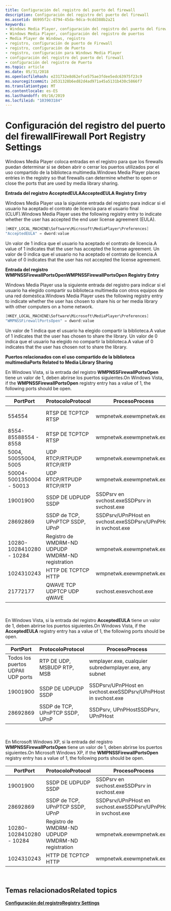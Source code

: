 ```yaml
---
title: Configuración del registro del puerto del firewall
description: Configuración del registro del puerto del firewall
ms.assetid: 86995f2c-8794-45da-9dca-9cdd388b2a21
keywords:
- Windows Media Player, configuración del registro del puerto del firewall
- Windows Media Player, configuración del registro de puertos
- Media Player de Windows, registro
- registro, configuración de puerto de Firewall
- registro, configuración de Puerto
- registro, configuración para Windows Media Player
- configuración del registro del puerto del firewall
- configuración del registro de Puerto
ms.topic: article
ms.date: 05/31/2018
ms.openlocfilehash: e231732e8d62efce575ae3fdee5edc63975f23c9
ms.sourcegitcommit: 2d531328b6ed82d4ad971a45a5131b430c5866f7
ms.translationtype: MT
ms.contentlocale: es-ES
ms.lasthandoff: 09/16/2019
ms.locfileid: "103903184"
---
```

# <a name="firewall-port-registry-settings"></a><span data-ttu-id="0b371-111">Configuración del registro del puerto del firewall</span><span class="sxs-lookup"><span data-stu-id="0b371-111">Firewall Port Registry Settings</span></span>

<span data-ttu-id="0b371-112">Windows Media Player coloca entradas en el registro para que los firewalls puedan determinar si se deben abrir o cerrar los puertos utilizados por el uso compartido de la biblioteca multimedia.</span><span class="sxs-lookup"><span data-stu-id="0b371-112">Windows Media Player places entries in the registry so that firewalls can determine whether to open or close the ports that are used by media library sharing.</span></span>

<span data-ttu-id="0b371-113">**Entrada del registro AcceptedEULA**</span><span class="sxs-lookup"><span data-stu-id="0b371-113">**AcceptedEULA Registry Entry**</span></span>

<span data-ttu-id="0b371-114">Windows Media Player usa la siguiente entrada del registro para indicar si el usuario ha aceptado el contrato de licencia para el usuario final (CLUF).</span><span class="sxs-lookup"><span data-stu-id="0b371-114">Windows Media Player uses the following registry entry to indicate whether the user has accepted the end user license agreement (EULA).</span></span>


```C++
[HKEY_LOCAL_MACHINE\Software\Microsoft\MediaPlayer\Preferences]
"AcceptedEULA" = dword:value
```



<span data-ttu-id="0b371-115">Un valor de 1 indica que el usuario ha aceptado el contrato de licencia.</span><span class="sxs-lookup"><span data-stu-id="0b371-115">A value of 1 indicates that the user has accepted the license agreement.</span></span> <span data-ttu-id="0b371-116">Un valor de 0 indica que el usuario no ha aceptado el contrato de licencia.</span><span class="sxs-lookup"><span data-stu-id="0b371-116">A value of 0 indicates that the user has not accepted the license agreement.</span></span>

<span data-ttu-id="0b371-117">**Entrada del registro WMPNSSFirewallPortsOpen**</span><span class="sxs-lookup"><span data-stu-id="0b371-117">**WMPNSSFirewallPortsOpen Registry Entry**</span></span>

<span data-ttu-id="0b371-118">Windows Media Player usa la siguiente entrada del registro para indicar si el usuario ha elegido compartir su biblioteca multimedia con otros equipos de una red doméstica.</span><span class="sxs-lookup"><span data-stu-id="0b371-118">Windows Media Player uses the following registry entry to indicate whether the user has chosen to share his or her media library with other computers on a home network.</span></span>


```C++
[HKEY_LOCAL_MACHINE\Software\Microsoft\MediaPlayer\Preferences]
"WMPNSSFirewallPortsOpen" = dword:value
```



<span data-ttu-id="0b371-119">Un valor de 1 indica que el usuario ha elegido compartir la biblioteca.</span><span class="sxs-lookup"><span data-stu-id="0b371-119">A value of 1 indicates that the user has chosen to share the library.</span></span> <span data-ttu-id="0b371-120">Un valor de 0 indica que el usuario ha elegido no compartir la biblioteca.</span><span class="sxs-lookup"><span data-stu-id="0b371-120">A value of 0 indicates that the user has chosen not to share the library.</span></span>

<span data-ttu-id="0b371-121">**Puertos relacionados con el uso compartido de la biblioteca multimedia**</span><span class="sxs-lookup"><span data-stu-id="0b371-121">**Ports Related to Media Library Sharing**</span></span>

<span data-ttu-id="0b371-122">En Windows Vista, si la entrada del registro **WMPNSSFirewallPortsOpen** tiene un valor de 1, deben abrirse los puertos siguientes.</span><span class="sxs-lookup"><span data-stu-id="0b371-122">On Windows Vista, if the **WMPNSSFirewallPortsOpen** registry entry has a value of 1, the following ports should be open.</span></span>



| <span data-ttu-id="0b371-123">Port</span><span class="sxs-lookup"><span data-stu-id="0b371-123">Port</span></span>          | <span data-ttu-id="0b371-124">Protocolo</span><span class="sxs-lookup"><span data-stu-id="0b371-124">Protocol</span></span>                  | <span data-ttu-id="0b371-125">Proceso</span><span class="sxs-lookup"><span data-stu-id="0b371-125">Process</span></span>                         | <span data-ttu-id="0b371-126">Dirección</span><span class="sxs-lookup"><span data-stu-id="0b371-126">Direction</span></span>            |
|---------------|---------------------------|---------------------------------|----------------------|
| <span data-ttu-id="0b371-127">554</span><span class="sxs-lookup"><span data-stu-id="0b371-127">554</span></span>           | <span data-ttu-id="0b371-128">RTSP DE TCP</span><span class="sxs-lookup"><span data-stu-id="0b371-128">TCP RTSP</span></span>                  | <span data-ttu-id="0b371-129">wmpnetwk.exe</span><span class="sxs-lookup"><span data-stu-id="0b371-129">wmpnetwk.exe</span></span>                    | <span data-ttu-id="0b371-130">entrante y saliente</span><span class="sxs-lookup"><span data-stu-id="0b371-130">inbound and outbound</span></span> |
| <span data-ttu-id="0b371-131">8554-8558</span><span class="sxs-lookup"><span data-stu-id="0b371-131">8554 - 8558</span></span>   | <span data-ttu-id="0b371-132">RTSP DE TCP</span><span class="sxs-lookup"><span data-stu-id="0b371-132">TCP RTSP</span></span>                  | <span data-ttu-id="0b371-133">wmpnetwk.exe</span><span class="sxs-lookup"><span data-stu-id="0b371-133">wmpnetwk.exe</span></span>                    | <span data-ttu-id="0b371-134">entrante y saliente</span><span class="sxs-lookup"><span data-stu-id="0b371-134">inbound and outbound</span></span> |
| <span data-ttu-id="0b371-135">5004, 5005</span><span class="sxs-lookup"><span data-stu-id="0b371-135">5004, 5005</span></span>    | <span data-ttu-id="0b371-136">UDP RTCP/RTP</span><span class="sxs-lookup"><span data-stu-id="0b371-136">UDP RTCP/RTP</span></span>              | <span data-ttu-id="0b371-137">wmpnetwk.exe</span><span class="sxs-lookup"><span data-stu-id="0b371-137">wmpnetwk.exe</span></span>                    | <span data-ttu-id="0b371-138">entrante y saliente</span><span class="sxs-lookup"><span data-stu-id="0b371-138">inbound and outbound</span></span> |
| <span data-ttu-id="0b371-139">50004-50013</span><span class="sxs-lookup"><span data-stu-id="0b371-139">50004 - 50013</span></span> | <span data-ttu-id="0b371-140">UDP RTCP/RTP</span><span class="sxs-lookup"><span data-stu-id="0b371-140">UDP RTCP/RTP</span></span>              | <span data-ttu-id="0b371-141">wmpnetwk.exe</span><span class="sxs-lookup"><span data-stu-id="0b371-141">wmpnetwk.exe</span></span>                    | <span data-ttu-id="0b371-142">entrante y saliente</span><span class="sxs-lookup"><span data-stu-id="0b371-142">inbound and outbound</span></span> |
| <span data-ttu-id="0b371-143">1900</span><span class="sxs-lookup"><span data-stu-id="0b371-143">1900</span></span>          | <span data-ttu-id="0b371-144">SSDP DE UDP</span><span class="sxs-lookup"><span data-stu-id="0b371-144">UDP SSDP</span></span>                  | <span data-ttu-id="0b371-145">SSDPsrv en svchost.exe</span><span class="sxs-lookup"><span data-stu-id="0b371-145">SSDPsrv in svchost.exe</span></span>          | <span data-ttu-id="0b371-146">entrante y saliente</span><span class="sxs-lookup"><span data-stu-id="0b371-146">inbound and outbound</span></span> |
| <span data-ttu-id="0b371-147">2869</span><span class="sxs-lookup"><span data-stu-id="0b371-147">2869</span></span>          | <span data-ttu-id="0b371-148">SSDP de TCP, UPnP</span><span class="sxs-lookup"><span data-stu-id="0b371-148">TCP SSDP, UPnP</span></span>            | <span data-ttu-id="0b371-149">SSDPsrv/UPnPHost en svchost.exe</span><span class="sxs-lookup"><span data-stu-id="0b371-149">SSDPsrv/UPnPHost in svchost.exe</span></span> | <span data-ttu-id="0b371-150">hacia la ciudad</span><span class="sxs-lookup"><span data-stu-id="0b371-150">inbound</span></span>              |
| <span data-ttu-id="0b371-151">10280-10284</span><span class="sxs-lookup"><span data-stu-id="0b371-151">10280 - 10284</span></span> | <span data-ttu-id="0b371-152">Registro de WMDRM-ND UDP</span><span class="sxs-lookup"><span data-stu-id="0b371-152">UDP WMDRM-ND registration</span></span> | <span data-ttu-id="0b371-153">wmpnetwk.exe</span><span class="sxs-lookup"><span data-stu-id="0b371-153">wmpnetwk.exe</span></span>                    | <span data-ttu-id="0b371-154">entrante y saliente</span><span class="sxs-lookup"><span data-stu-id="0b371-154">inbound and outbound</span></span> |
| <span data-ttu-id="0b371-155">10243</span><span class="sxs-lookup"><span data-stu-id="0b371-155">10243</span></span>         | <span data-ttu-id="0b371-156">HTTP DE TCP</span><span class="sxs-lookup"><span data-stu-id="0b371-156">TCP HTTP</span></span>                  | <span data-ttu-id="0b371-157">wmpnetwk.exe</span><span class="sxs-lookup"><span data-stu-id="0b371-157">wmpnetwk.exe</span></span>                    | <span data-ttu-id="0b371-158">hacia la ciudad</span><span class="sxs-lookup"><span data-stu-id="0b371-158">inbound</span></span>              |
| <span data-ttu-id="0b371-159">2177</span><span class="sxs-lookup"><span data-stu-id="0b371-159">2177</span></span>          | <span data-ttu-id="0b371-160">QWAVE TCP UDP</span><span class="sxs-lookup"><span data-stu-id="0b371-160">TCP UDP qWAVE</span></span>             | <span data-ttu-id="0b371-161">svchost.exe</span><span class="sxs-lookup"><span data-stu-id="0b371-161">svchost.exe</span></span>                     | <span data-ttu-id="0b371-162">entrante y saliente</span><span class="sxs-lookup"><span data-stu-id="0b371-162">inbound and outbound</span></span> |



 

<span data-ttu-id="0b371-163">En Windows Vista, si la entrada del registro **AcceptedEULA** tiene un valor de 1, deben abrirse los puertos siguientes.</span><span class="sxs-lookup"><span data-stu-id="0b371-163">On Windows Vista, if the **AcceptedEULA** registry entry has a value of 1, the following ports should be open.</span></span>



| <span data-ttu-id="0b371-164">Port</span><span class="sxs-lookup"><span data-stu-id="0b371-164">Port</span></span>          | <span data-ttu-id="0b371-165">Protocolo</span><span class="sxs-lookup"><span data-stu-id="0b371-165">Protocol</span></span>       | <span data-ttu-id="0b371-166">Proceso</span><span class="sxs-lookup"><span data-stu-id="0b371-166">Process</span></span>                         | <span data-ttu-id="0b371-167">Dirección</span><span class="sxs-lookup"><span data-stu-id="0b371-167">Direction</span></span>            |
|---------------|----------------|---------------------------------|----------------------|
| <span data-ttu-id="0b371-168">Todos los puertos UDP</span><span class="sxs-lookup"><span data-stu-id="0b371-168">All UDP ports</span></span> | <span data-ttu-id="0b371-169">RTP DE UDP, MSB</span><span class="sxs-lookup"><span data-stu-id="0b371-169">UDP RTP, MSB</span></span>   | <span data-ttu-id="0b371-170">wmplayer.exe, cualquier subred</span><span class="sxs-lookup"><span data-stu-id="0b371-170">wmplayer.exe, any subnet</span></span>        | <span data-ttu-id="0b371-171">hacia la ciudad</span><span class="sxs-lookup"><span data-stu-id="0b371-171">inbound</span></span>              |
| <span data-ttu-id="0b371-172">1900</span><span class="sxs-lookup"><span data-stu-id="0b371-172">1900</span></span>          | <span data-ttu-id="0b371-173">SSDP DE UDP</span><span class="sxs-lookup"><span data-stu-id="0b371-173">UDP SSDP</span></span>       | <span data-ttu-id="0b371-174">SSDPsrv/UPnPHost en svchost.exe</span><span class="sxs-lookup"><span data-stu-id="0b371-174">SSDPsrv/UPnPHost in svchost.exe</span></span> | <span data-ttu-id="0b371-175">entrante y saliente</span><span class="sxs-lookup"><span data-stu-id="0b371-175">inbound and outbound</span></span> |
| <span data-ttu-id="0b371-176">2869</span><span class="sxs-lookup"><span data-stu-id="0b371-176">2869</span></span>          | <span data-ttu-id="0b371-177">SSDP de TCP, UPnP</span><span class="sxs-lookup"><span data-stu-id="0b371-177">TCP SSDP, UPnP</span></span> | <span data-ttu-id="0b371-178">SSDPsrv, UPnPHost</span><span class="sxs-lookup"><span data-stu-id="0b371-178">SSDPsrv, UPnPHost</span></span>               | <span data-ttu-id="0b371-179">hacia la ciudad</span><span class="sxs-lookup"><span data-stu-id="0b371-179">inbound</span></span>              |



 

<span data-ttu-id="0b371-180">En Microsoft Windows XP, si la entrada del registro **WMPNSSFirewallPortsOpen** tiene un valor de 1, deben abrirse los puertos siguientes.</span><span class="sxs-lookup"><span data-stu-id="0b371-180">On Microsoft Windows XP, if the **WMPNSSFirewallPortsOpen** registry entry has a value of 1, the following ports should be open.</span></span>



| <span data-ttu-id="0b371-181">Port</span><span class="sxs-lookup"><span data-stu-id="0b371-181">Port</span></span>          | <span data-ttu-id="0b371-182">Protocolo</span><span class="sxs-lookup"><span data-stu-id="0b371-182">Protocol</span></span>                  | <span data-ttu-id="0b371-183">Proceso</span><span class="sxs-lookup"><span data-stu-id="0b371-183">Process</span></span>                         | <span data-ttu-id="0b371-184">Dirección</span><span class="sxs-lookup"><span data-stu-id="0b371-184">Direction</span></span>            |
|---------------|---------------------------|---------------------------------|----------------------|
| <span data-ttu-id="0b371-185">1900</span><span class="sxs-lookup"><span data-stu-id="0b371-185">1900</span></span>          | <span data-ttu-id="0b371-186">SSDP DE UDP</span><span class="sxs-lookup"><span data-stu-id="0b371-186">UDP SSDP</span></span>                  | <span data-ttu-id="0b371-187">SSDPsrv en svchost.exe</span><span class="sxs-lookup"><span data-stu-id="0b371-187">SSDPsrv in svchost.exe</span></span>          | <span data-ttu-id="0b371-188">entrante y saliente</span><span class="sxs-lookup"><span data-stu-id="0b371-188">inbound and outbound</span></span> |
| <span data-ttu-id="0b371-189">2869</span><span class="sxs-lookup"><span data-stu-id="0b371-189">2869</span></span>          | <span data-ttu-id="0b371-190">SSDP de TCP, UPnP</span><span class="sxs-lookup"><span data-stu-id="0b371-190">TCP SSDP, UPnP</span></span>            | <span data-ttu-id="0b371-191">SSDPsrv/UPnPHost en svchost.exe</span><span class="sxs-lookup"><span data-stu-id="0b371-191">SSDPsrv/UPnPHost in svchost.exe</span></span> | <span data-ttu-id="0b371-192">hacia la ciudad</span><span class="sxs-lookup"><span data-stu-id="0b371-192">inbound</span></span>              |
| <span data-ttu-id="0b371-193">10280-10284</span><span class="sxs-lookup"><span data-stu-id="0b371-193">10280 - 10284</span></span> | <span data-ttu-id="0b371-194">Registro de WMDRM-ND UDP</span><span class="sxs-lookup"><span data-stu-id="0b371-194">UDP WMDRM-ND registration</span></span> | <span data-ttu-id="0b371-195">wmpnetwk.exe</span><span class="sxs-lookup"><span data-stu-id="0b371-195">wmpnetwk.exe</span></span>                    | <span data-ttu-id="0b371-196">entrante y saliente</span><span class="sxs-lookup"><span data-stu-id="0b371-196">inbound and outbound</span></span> |
| <span data-ttu-id="0b371-197">10243</span><span class="sxs-lookup"><span data-stu-id="0b371-197">10243</span></span>         | <span data-ttu-id="0b371-198">HTTP DE TCP</span><span class="sxs-lookup"><span data-stu-id="0b371-198">TCP HTTP</span></span>                  | <span data-ttu-id="0b371-199">wmpnetwk.exe</span><span class="sxs-lookup"><span data-stu-id="0b371-199">wmpnetwk.exe</span></span>                    | <span data-ttu-id="0b371-200">hacia la ciudad</span><span class="sxs-lookup"><span data-stu-id="0b371-200">inbound</span></span>              |



 

## <a name="related-topics"></a><span data-ttu-id="0b371-201">Temas relacionados</span><span class="sxs-lookup"><span data-stu-id="0b371-201">Related topics</span></span>

<dl> <dt>

[<span data-ttu-id="0b371-202">**Configuración del registro**</span><span class="sxs-lookup"><span data-stu-id="0b371-202">**Registry Settings**</span></span>](registry-settings.md)
</dt> </dl>

 

 




